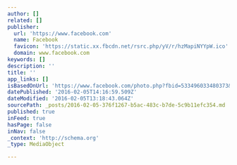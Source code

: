 ```yaml
---
author: []
related: []
publisher:
  url: 'https://www.facebook.com'
  name: Facebook
  favicon: 'https://static.xx.fbcdn.net/rsrc.php/yV/r/hzMapiNYYpW.ico'
  domain: www.facebook.com
keywords: []
description: ''
title: ''
app_links: []
isBasedOnUrl: 'https://www.facebook.com/photo.php?fbid=533496033480373&set=pb.100004599423907.-2207520000.1454678304.&type=3&size=528%2C960'
datePublished: '2016-02-05T14:16:59.509Z'
dateModified: '2016-02-05T13:18:43.064Z'
sourcePath: _posts/2016-02-05-376f1267-b5ac-483c-b7de-5c9b11efc354.md
published: true
inFeed: true
hasPage: false
inNav: false
_context: 'http://schema.org'
_type: MediaObject

---
```

